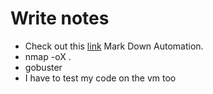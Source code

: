 # Write notes

* Check out this <a href="https://dev.to/dineshsonachalam/markdown-automation-made-simple-using-markdown-autodocs-github-action-17nj">link</a> Mark Down Automation.
* nmap -oX .
* gobuster 
* I have to test my code on the vm too